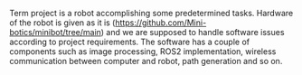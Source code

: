 Term project is a robot accomplishing some predetermined tasks. Hardware of the robot is given as it is (https://github.com/Mini-botics/minibot/tree/main) 
and we are supposed to handle software issues according to project requirements. 
The software has a couple of components such as image processing, ROS2 implementation, wireless communication between computer and robot, path generation and so on.
